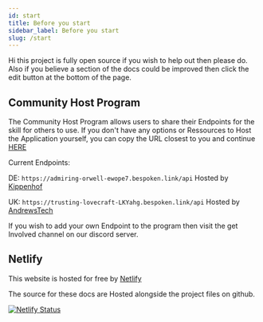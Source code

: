 ```yaml
---
id: start
title: Before you start
sidebar_label: Before you start
slug: /start
---
```


Hi this project is fully open source if you wish to help out then please do.
Also if you believe a section of the docs could be improved then click the edit button at the bottom of the page.

## Community Host Program

The Community Host Program allows users to share their Endpoints for the skill for others to use. If you don't have any options or Ressources to Host the Application yourself, you can copy the URL closest to you and continue [HERE](doc4.md)

Current Endpoints:

DE: ``` https://admiring-orwell-ewope7.bespoken.link/api ``` 
Hosted by [Kippenhof](https://github.com/Kippenhof)


UK: ``` https://trusting-lovecraft-LKYahg.bespoken.link/api ``` 
Hosted by [AndrewsTech](https://github.com/andrewstech)



If you wish to add your own Endpoint to the program then visit the get Involved channel on our discord server.

## Netlify

This website is hosted for free by [Netlify](https://netlify.com)

The source for these docs are Hosted alongside the project files on github.


[![Netlify Status](https://api.netlify.com/api/v1/badges/735370e5-7a69-4664-923b-ad7af1977ce9/deploy-status)](https://app.netlify.com/sites/alpha-video-docs/deploys)



